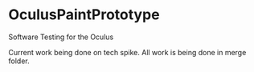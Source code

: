 OculusPaintPrototype
====================

Software Testing for the Oculus

Current work being done on tech spike. All work is being done in merge folder.
